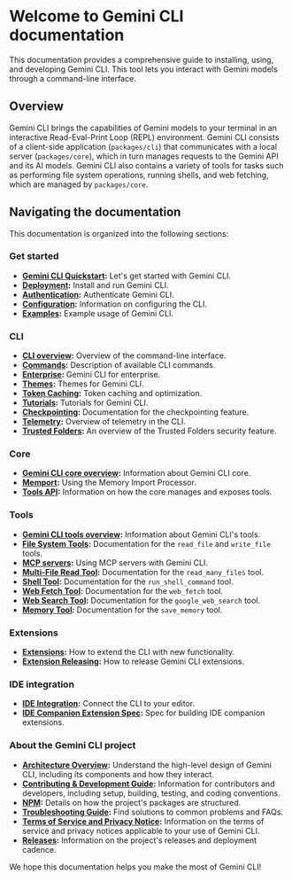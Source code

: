 # Welcome to Gemini CLI documentation

This documentation provides a comprehensive guide to installing, using, and developing Gemini CLI. This tool lets you interact with Gemini models through a command-line interface.

## Overview

Gemini CLI brings the capabilities of Gemini models to your terminal in an interactive Read-Eval-Print Loop (REPL) environment. Gemini CLI consists of a client-side application (`packages/cli`) that communicates with a local server (`packages/core`), which in turn manages requests to the Gemini API and its AI models. Gemini CLI also contains a variety of tools for tasks such as performing file system operations, running shells, and web fetching, which are managed by `packages/core`.

## Navigating the documentation

This documentation is organized into the following sections:

### Get started

- **[Gemini CLI Quickstart](./get-started/index.md):** Let's get started with Gemini CLI.
- **[Deployment](./get-started/deployment.md):** Install and run Gemini CLI.
- **[Authentication](./get-started/authentication.md):** Authenticate Gemini CLI.
- **[Configuration](./get-started/configuration.md):** Information on configuring the CLI.
- **[Examples](./get-started/examples.md):** Example usage of Gemini CLI.

### CLI

- **[CLI overview](./cli/index.md):** Overview of the command-line interface.
- **[Commands](./cli/commands.md):** Description of available CLI commands.
- **[Enterprise](./cli/enterprise.md):** Gemini CLI for enterprise.
- **[Themes](./cli/themes.md):** Themes for Gemini CLI.
- **[Token Caching](./cli/token-caching.md):** Token caching and optimization.
- **[Tutorials](./cli/tutorials.md):** Tutorials for Gemini CLI.
- **[Checkpointing](./cli/checkpointing.md):** Documentation for the checkpointing feature.
- **[Telemetry](./cli/telemetry.md):** Overview of telemetry in the CLI.
- **[Trusted Folders](./cli/trusted-folders.md):** An overview of the Trusted Folders security feature.

### Core

- **[Gemini CLI core overview](./core/index.md):** Information about Gemini CLI core.
- **[Memport](./core/memport.md):** Using the Memory Import Processor.
- **[Tools API](./core/tools-api.md):** Information on how the core manages and exposes tools.

### Tools

- **[Gemini CLI tools overview](./tools/index.md):** Information about Gemini CLI's tools.
- **[File System Tools](./tools/file-system.md):** Documentation for the `read_file` and `write_file` tools.
- **[MCP servers](./tools/mcp-server.md):** Using MCP servers with Gemini CLI.
- **[Multi-File Read Tool](./tools/multi-file.md):** Documentation for the `read_many_files` tool.
- **[Shell Tool](./tools/shell.md):** Documentation for the `run_shell_command` tool.
- **[Web Fetch Tool](./tools/web-fetch.md):** Documentation for the `web_fetch` tool.
- **[Web Search Tool](./tools/web-search.md):** Documentation for the `google_web_search` tool.
- **[Memory Tool](./tools/memory.md):** Documentation for the `save_memory` tool.

### Extensions

- **[Extensions](./extensions/index.md):** How to extend the CLI with new functionality.
- **[Extension Releasing](./extensions/extension-releasing.md):** How to release Gemini CLI extensions.

### IDE integration

- **[IDE Integration](./ide-integration/index.md):** Connect the CLI to your editor.
- **[IDE Companion Extension Spec](./ide-integration/ide-companion-spec.md):** Spec for building IDE companion extensions.

### About the Gemini CLI project

- **[Architecture Overview](./architecture.md):** Understand the high-level design of Gemini CLI, including its components and how they interact.
- **[Contributing & Development Guide](../CONTRIBUTING.md):** Information for contributors and developers, including setup, building, testing, and coding conventions.
- **[NPM](./npm.md):** Details on how the project's packages are structured.
- **[Troubleshooting Guide](./troubleshooting.md):** Find solutions to common problems and FAQs.
- **[Terms of Service and Privacy Notice](./tos-privacy.md):** Information on the terms of service and privacy notices applicable to your use of Gemini CLI.
- **[Releases](./releases.md):** Information on the project's releases and deployment cadence.

We hope this documentation helps you make the most of Gemini CLI!
